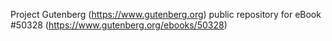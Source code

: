 Project Gutenberg (https://www.gutenberg.org) public repository for
eBook #50328 (https://www.gutenberg.org/ebooks/50328)
